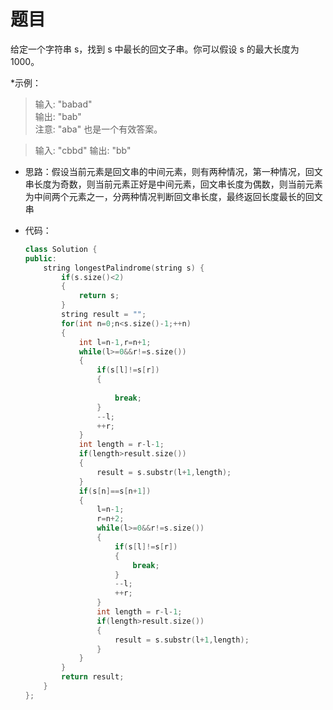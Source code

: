 # 题目
给定一个字符串 s，找到 s 中最长的回文子串。你可以假设 s 的最大长度为 1000。

*示例：

>输入: "babad"<br>
输出: "bab"<br>
注意: "aba" 也是一个有效答案。

>输入: "cbbd"
输出: "bb"

* 思路：假设当前元素是回文串的中间元素，则有两种情况，第一种情况，回文串长度为奇数，则当前元素正好是中间元素，回文串长度为偶数，则当前元素为中间两个元素之一，分两种情况判断回文串长度，最终返回长度最长的回文串

* 代码：
    ```C++
    class Solution {
    public:
        string longestPalindrome(string s) {
            if(s.size()<2)
            {
                return s;
            }
            string result = "";
            for(int n=0;n<s.size()-1;++n)
            {
                int l=n-1,r=n+1;
                while(l>=0&&r!=s.size())
                {
                    if(s[l]!=s[r])
                    {
                        
                        break;
                    }
                    --l;
                    ++r;
                }
                int length = r-l-1;
                if(length>result.size())
                {
                    result = s.substr(l+1,length);
                }
                if(s[n]==s[n+1])
                {
                    l=n-1;
                    r=n+2;
                    while(l>=0&&r!=s.size())
                    {
                        if(s[l]!=s[r])
                        {
                            break;
                        }
                        --l;
                        ++r;
                    }
                    int length = r-l-1;
                    if(length>result.size())
                    {
                        result = s.substr(l+1,length);
                    }
                }
            }
            return result;
        }
    };
    ```